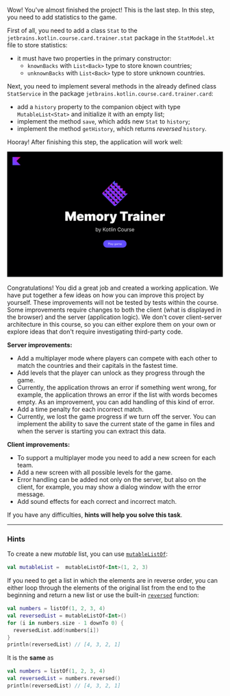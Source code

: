 Wow! You've almost finished the project! This is the last step.
In this step, you need to add statistics to the game.

First of all, you need to add a class `Stat` to the `jetbrains.kotlin.course.card.trainer.stat` package in the `StatModel.kt` file to store statistics:

- it must have two properties in the primary constructor:
    - `knownBacks` with `List<Back>` type to store known countries;
    - `unknownBacks` with `List<Back>` type to store unknown countries.

Next, you need to implement several methods in the already defined class `StatService` 
in the package `jetbrains.kotlin.course.card.trainer.card`:
- add a `history` property to the companion object with type `MutableList<Stat>` and initialize it with an empty list;
- implement the method `save`, which adds new `Stat` to `history`;
- implement the method `getHistory`, which returns _reversed_ `history`.


Hooray! After finishing this step, the application will work well:

![The current state of the application](../../utils/src/main/resources/images/states/memoryTrainer/state2.gif)

<div class="hint" title="Possible ways to extend the project">

Congratulations! You did a great job and created a working application.
We have put together a few ideas on how you can improve this project by yourself.
These improvements will not be tested by tests within the course.
Some improvements require changes to both the client (what is displayed in the browser)
and the server (application logic).
We don't cover client-server architecture in this course,
so you can either explore them on your own or explore ideas that don't require investigating third-party code.

**Server improvements:**

- Add a multiplayer mode where players can compete with each other to match the countries 
  and their capitals in the fastest time.
- Add levels that the player can unlock as they progress through the game.
- Currently, the application throws an error if something went wrong,
  for example, the application throws an error if the list with words becomes empty.
  As an improvement, you can add handling of this kind of error.
- Add a time penalty for each incorrect match.
- Currently, we lost the game progress if we turn off the server.
  You can implement the ability to save the current state of the game in files
  and when the server is starting you can extract this data.

**Client improvements:**

- To support a multiplayer mode you need to add a new screen for each team.
- Add a new screen with all possible levels for the game.
- Error handling can be added not only on the server, but also on the client,
  for example, you may show a dialog window with the error message.
- Add sound effects for each correct and incorrect match.
</div>

If you have any difficulties, **hints will help you solve this task**.

----

### Hints

<div class="hint" title="How to create an empty mutable list">

To create a new _mutable_ list, you can use [`mutableListOf`](https://kotlinlang.org/api/latest/jvm/stdlib/kotlin.collections/mutable-list-of.html):

```kotlin
val mutableList =  mutableListOf<Int>(1, 2, 3)
```
</div>

<div class="hint" title="The `reversed` built-in function">

If you need to get a list in which the elements are in reverse order,
you can either loop through the elements of the original list from the end to the beginning and
return a new list or use the built-in [`reversed`](https://kotlinlang.org/api/latest/jvm/stdlib/kotlin.collections/reversed.html) function:

  ```kotlin
  val numbers = listOf(1, 2, 3, 4)
  val reversedList = mutableListOf<Int>()
  for (i in numbers.size - 1 downTo 0) {
    reversedList.add(numbers[i])
  }
  println(reversedList) // [4, 3, 2, 1]
  ```

It is the **same** as
  ```kotlin
  val numbers = listOf(1, 2, 3, 4)
  val reversedList = numbers.reversed()
  println(reversedList) // [4, 3, 2, 1]
  ```
</div>
